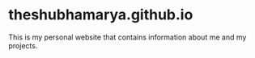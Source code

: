 # theshubhamarya.github.io
This is my personal website that contains information about me and my projects.
